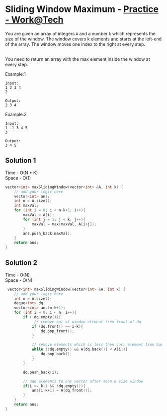 # Sliding Window Maximum - [Practice - Work@Tech](https://workat.tech/problem-solving/practice/sliding-window-maximum)

You are given an array of integers `A` and a number `k` which represents the size of the window. The window covers k elements and starts at the left-end of the array. The window moves one index to the right at every step.

<br>
You need to return an array with the max element inside the window at every step.


Example:1
```
Input: 
1 2 3 4
2

Output: 
2 3 4
```
Example:2
```
Input: 
1 -1 3 4 5
3

Output: 
3 4 5
```

## Solution 1  

Time - O(N * K)<br>
Space - O(1)

```cpp
vector<int> maxSlidingWindow(vector<int> &A, int k) {
    // add your logic here
	vector<int> ans;
	int n = A.size();
	int maxVal;
	for (int i = 0; i < n-k+1; i++){
		maxVal = A[i];
		for (int j = 1; j < k; j++){
			maxVal = max(maxVal, A[i+j]);
		}
		ans.push_back(maxVal);
	}
	return ans;
}
```

## Solution 2 

Time - O(N)<br>
Space - O(N)

```cpp
 vector<int> maxSlidingWindow(vector<int> &A, int k) {
    // add your logic here
	int n = A.size();
	deque<int> dq;
	vector<int> ans(n-k+1);
	for (int i = 0; i < n; i++){
		if (!dq.empty()){
			 // remove out of window element from front of dq
			if (dq.front() == i-k){
				dq.pop_front();
			}

			// remove elements which is less then curr element from back of dq
			while (!dq.empty() && A[dq.back()] < A[i]){ 
				dq.pop_back();
			}
		}            

		dq.push_back(i);

		// add elements to ans vector after scan k size window
		if(i >= k-1 && !dq.empty()){ 
			ans[i-k+1] = A[dq.front()];
		}
	}
	return ans;
}
```